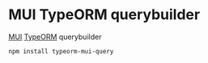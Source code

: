 # MUI TypeORM querybuilder

[MUI](https://mui.com/) [TypeORM](https://typeorm.io/) querybuilder

    npm install typeorm-mui-query
